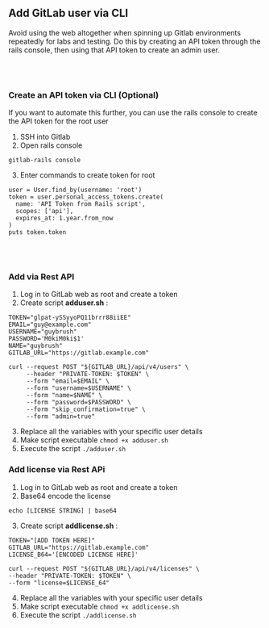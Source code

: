 ## Add GitLab user via CLI

Avoid using the web altogether when spinning up Gitlab environments repeatedly for labs and testing. Do this by creating an API token through the rails console, then using that API token to create an admin user.

<br>

<br>

### Create an API token via CLI (Optional)

If you want to automate this further, you can use the rails console to create the API token for the root user

1. SSH into Gitlab
2. Open rails console

```
gitlab-rails console
```
3. Enter commands to create token for root

```
user = User.find_by(username: 'root')
token = user.personal_access_tokens.create(
  name: 'API Token from Rails script',
  scopes: ['api'],
  expires_at: 1.year.from_now 
)
puts token.token 
```

<br>

<br>

### Add via Rest API

1. Log in to GitLab web as root and create a token
2. Create script **adduser.sh** :

```
TOKEN="glpat-ySSyyoPQ11brrr88iiEE"
EMAIL="guy@example.com"
USERNAME="guybrush"
PASSWORD='M0kiM0ki$1'
NAME="guybrush"
GITLAB_URL="https://gitlab.example.com"

curl --request POST "${GITLAB_URL}/api/v4/users" \
     --header "PRIVATE-TOKEN: $TOKEN" \
     --form "email=$EMAIL" \
     --form "username=$USERNAME" \
     --form "name=$NAME" \
     --form "password=$PASSWORD" \
     --form "skip_confirmation=true" \
     --form "admin=true"
```
3. Replace all the variables with your specific user details
4. Make script executable `chmod +x adduser.sh` 
5. Execute the script `./adduser.sh`



### Add license via Rest APi

1. Log in to GitLab web as root and create a token
2. Base64 encode the license

```
echo [LICENSE STRING] | base64
```
3. Create script **addlicense.sh** :

```
TOKEN="[ADD TOKEN HERE]"
GITLAB_URL="https://gitlab.example.com"
LICENSE_B64='[ENCODED LICENSE HERE]'

curl --request POST "${GITLAB_URL}/api/v4/licenses" \
--header "PRIVATE-TOKEN: $TOKEN" \
--form "license=$LICENSE_64"
```
4. Replace all the variables with your specific user details
5. Make script executable `chmod +x addlicense.sh` 
6. Execute the script `./addlicense.sh`
